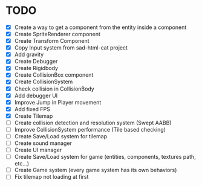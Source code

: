 # TODO

-   [x] Create a way to get a component from the entity inside a component
-   [x] Create SpriteRenderer component
-   [x] Create Transform Component
-   [x] Copy Input system from sad-html-cat project
-   [x] Add gravity
-   [x] Create Debugger
-   [x] Create Rigidbody
-   [x] Create CollisionBox component
-   [x] Create CollisionSystem
-   [x] Check collision in CollisionBody
-   [x] Add debugger UI
-   [x] Improve Jump in Player movement
-   [x] Add fixed FPS
-   [x] Create Tilemap
-   [ ] Create collision detection and resolution system (Swept AABB)
-   [ ] Improve CollisionSystem performance (Tile based checking)
-   [ ] Create Save/Load system for tilemap
-   [ ] Create sound manager
-   [ ] Create UI manager
-   [ ] Create Save/Load system for game (entities, components, textures path, etc...)
-   [ ] Create Game system (every game system has its own behaviors)
-   [ ] Fix tilemap not loading at first

